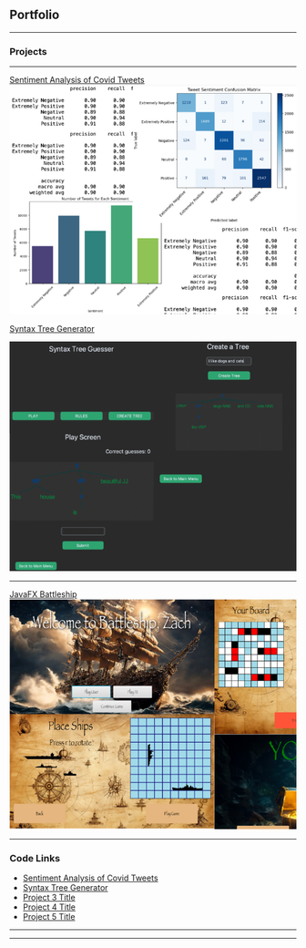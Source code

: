 ## Portfolio

---

### Projects
---
[Sentiment Analysis of Covid Tweets](Sentiment_analysis_covid-2/Sentiment_analysis_covid.md)
<img src="images/Sentiment_analysis_covid.png"/>

[Syntax Tree Generator](/Syntax_tree_generator.md)

<img src="images/Syntax_tree_gen-2.png"/>

---
[JavaFX Battleship](http://example.com/)
<img src="images/BattleshipProj.png"/>

---

### Code Links

- [Sentiment Analysis of Covid Tweets](Sentiment_analysis_covid-2/Sentiment_analysis_covid.md)
- [Syntax Tree Generator](/Syntax_tree_generator.md)
- [Project 3 Title](http://example.com/)
- [Project 4 Title](http://example.com/)
- [Project 5 Title](http://example.com/)

---




---
